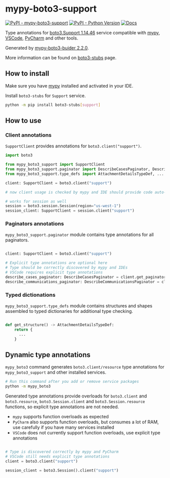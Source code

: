 # mypy-boto3-support

[![PyPI - mypy-boto3-support](https://img.shields.io/pypi/v/mypy-boto3-support.svg?color=blue)](https://pypi.org/project/mypy-boto3-support)
[![PyPI - Python Version](https://img.shields.io/pypi/pyversions/mypy-boto3-support.svg?color=blue)](https://pypi.org/project/mypy-boto3-support)
[![Docs](https://img.shields.io/readthedocs/mypy-boto3-builder.svg?color=blue)](https://mypy-boto3-builder.readthedocs.io/)

Type annotations for
[boto3.Support 1.14.46](https://boto3.amazonaws.com/v1/documentation/api/1.14.46/reference/services/support.html#Support) service
compatible with [mypy](https://github.com/python/mypy), [VSCode](https://code.visualstudio.com/),
[PyCharm](https://www.jetbrains.com/pycharm/) and other tools.

Generated by [mypy-boto3-buider 2.2.0](https://github.com/vemel/mypy_boto3_builder).

More information can be found on [boto3-stubs](https://pypi.org/project/boto3-stubs/) page.

## How to install

Make sure you have [mypy](https://github.com/python/mypy) installed and activated in your IDE.

Install `boto3-stubs` for `Support` service.

```bash
python -m pip install boto3-stubs[support]
```

## How to use

### Client annotations

`SupportClient` provides annotations for `boto3.client("support")`.

```python
import boto3

from mypy_boto3_support import SupportClient
from mypy_boto3_support.paginator import DescribeCasesPaginator, DescribeCommunicationsPaginator
from mypy_boto3_support.type_defs import AttachmentDetailsTypeDef, ...

client: SupportClient = boto3.client("support")

# now client usage is checked by mypy and IDE should provide code auto-complete

# works for session as well
session = boto3.session.Session(region="us-west-1")
session_client: SupportClient = session.client("support")
```

### Paginators annotations

`mypy_boto3_support.paginator` module contains type annotations for all paginators.

```python

client: SupportClient = boto3.client("support")

# Explicit type annotations are optional here
# Type should be correctly discovered by mypy and IDEs
# VSCode requires explicit type annotations
describe_cases_paginator: DescribeCasesPaginator = client.get_paginator("describe_cases")
describe_communications_paginator: DescribeCommunicationsPaginator = client.get_paginator("describe_communications")
```







### Typed dictionations

`mypy_boto3_support.type_defs` module contains structures and shapes assembled
to typed dictionaries for additional type checking.

```python

def get_structure() -> AttachmentDetailsTypeDef:
    return {
      ...
    }
```


## Dynamic type annotations

`mypy_boto3` command generates `boto3.client/resource` type annotations for
`mypy_boto3_support` and other installed services.

```bash
# Run this command after you add or remove service packages
python -m mypy_boto3
```

Generated type annotations provide overloads for `boto3.client` and `boto3.resource`,
`boto3.Session.client` and `boto3.Session.resource` functions,
so explicit type annotations are not needed.

- `mypy` supports function overloads as expected
- `PyCharm` also supports function overloads, but consumes a lot of RAM, use carefully if you have many services installed
- `VSCode` does not currently support function overloads, use explicit type annotations

```python

# Type is discovered correctly by mypy and PyCharm
# VSCode still needs explicit type annotations
client = boto3.client("support")

session_client = boto3.Session().client("support")
```
